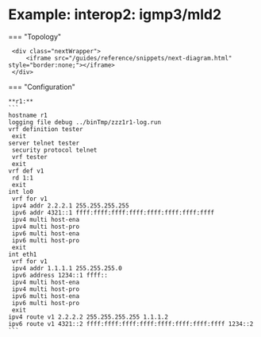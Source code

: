 # Example: interop2: igmp3/mld2
    
=== "Topology"
    
     <div class="nextWrapper">
         <iframe src="/guides/reference/snippets/next-diagram.html" style="border:none;"></iframe>
     </div>

    
=== "Configuration"
    
    **r1:**
    ```
    hostname r1
    logging file debug ../binTmp/zzz1r1-log.run
    vrf definition tester
     exit
    server telnet tester
     security protocol telnet
     vrf tester
     exit
    vrf def v1
     rd 1:1
     exit
    int lo0
     vrf for v1
     ipv4 addr 2.2.2.1 255.255.255.255
     ipv6 addr 4321::1 ffff:ffff:ffff:ffff:ffff:ffff:ffff:ffff
     ipv4 multi host-ena
     ipv4 multi host-pro
     ipv6 multi host-ena
     ipv6 multi host-pro
     exit
    int eth1
     vrf for v1
     ipv4 addr 1.1.1.1 255.255.255.0
     ipv6 address 1234::1 ffff::
     ipv4 multi host-ena
     ipv4 multi host-pro
     ipv6 multi host-ena
     ipv6 multi host-pro
     exit
    ipv4 route v1 2.2.2.2 255.255.255.255 1.1.1.2
    ipv6 route v1 4321::2 ffff:ffff:ffff:ffff:ffff:ffff:ffff:ffff 1234::2
    ```
